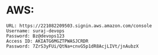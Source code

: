 # AWS:
    URL: https://221082209503.signin.aws.amazon.com/console
    Username: suraj-devops
    Password: Bz@devops123
    Access ID: AKIATG6MGZTPWASJCRDR
    Password: 7ZrS3yFUi/QtNa+cnvG5p1dR8AcjLIVt/jnAubzX